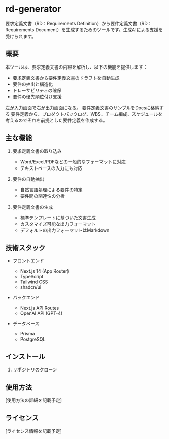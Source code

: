 # rd-generator

要求定義文書（RD：Requirements Definition）から要件定義文書（RD：Requirements Document）を生成するためのツールです。生成AIによる支援を受けられます。

## 概要

本ツールは、要求定義文書の内容を解析し、以下の機能を提供します：

- 要求定義文書から要件定義文書のドラフトを自動生成
- 要件の抽出と構造化
- トレーサビリティの確保
- 要件の優先順位付け支援

左が入力画面で右が出力画面になる。
要件定義文書のサンプルをDocsに格納する
要件定義から、プロダクトバックログ、WBS、チーム編成、スケジュールを考えるのでそれを前提とした要件定義を作成する。

## 主な機能

1. 要求定義文書の取り込み
   - Word/Excel/PDFなどの一般的なフォーマットに対応
   - テキストベースの入力にも対応

2. 要件の自動抽出
   - 自然言語処理による要件の特定
   - 要件間の関連性の分析

3. 要件定義文書の生成
   - 標準テンプレートに基づいた文書生成
   - カスタマイズ可能な出力フォーマット
   - デフォルトの出力フォーマットはMarkdown

## 技術スタック

- フロントエンド
  - Next.js 14 (App Router)
  - TypeScript
  - Tailwind CSS
  - shadcn/ui

- バックエンド
  - Next.js API Routes
  - OpenAI API (GPT-4)

- データベース
  - Prisma
  - PostgreSQL

## インストール

1. リポジトリのクローン

## 使用方法

[使用方法の詳細を記載予定]

## ライセンス

[ライセンス情報を記載予定]